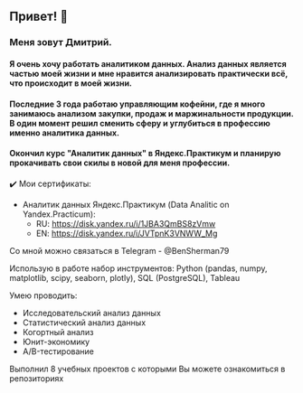 ## Привет! 👋

<!--
**Bensherman79/Bensherman79** is a ✨ _special_ ✨ repository because its `README.md` (this file) appears on your GitHub profile.

Here are some ideas to get you started:

- 🔭 I’m currently working on ...
- 🌱 I’m currently learning ...
- 👯 I’m looking to collaborate on ...
- 🤔 I’m looking for help with ...
- 💬 Ask me about ...
- 📫 How to reach me: ...
- 😄 Pronouns: ...
- ⚡ Fun fact: ...
-->


### Меня зовут Дмитрий.
#### Я очень хочу работать аналитиком данных. Анализ данных является частью моей жизни и мне нравится анализировать практически всё, что происходит в моей жизни.
#### Последние 3 года работаю управляющим кофейни, где я много занимаюсь анализом закупки, продаж и маржинальности продукции. В один момент решил сменить сферу и углубиться в профессию именно аналитика данных.
#### Окончил курс "Аналитик данных" в Яндекс.Практикум и планирую прокачивать свои скилы в новой для меня профессии. 

:heavy_check_mark: Мои сертификаты: <br>
- Аналитик данных Яндекс.Практикум (Data Analitic on Yandex.Practicum):
  - RU: https://disk.yandex.ru/i/1JBA3QmBS8zVmw
  - EN: https://disk.yandex.ru/i/JVTpnK3VNWW_Mg

Со мной можно связаться в Telegram - @BenSherman79

Использую в работе набор инструментов: Python (pandas, numpy, matplotlib, scipy, seaborn, plotly), SQL (PostgreSQL), Tableau

Умею проводить:
- Исследовательский анализ данных
- Статистический анализ данных
- Когортный анализ
- Юнит-экономику
- A/B-тестирование

Выполнил 8 учебных проектов с которыми Вы можете ознакомиться в репозиториях

